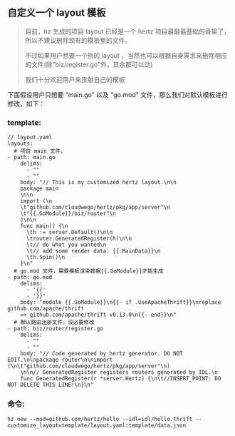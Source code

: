 ## 自定义一个 layout 模板

> 目前，hz 生成的项目 layout 已经是一个 hertz 项目最最最基础的骨架了，所以不建议删除现有的模板里的文件。
>
> 不过如果用户想要一个别的 layout ，当然也可以根据自身需求来删除相应的文件(除"biz/register.go"外，其余都可以动)
>
> 我们十分欢迎用户来贡献自己的模板

下面假设用户只想要 "main.go" 以及 "go.mod" 文件，那么我们对默认模板进行修改，如下：

### template:

```
// layout.yaml
layouts:
  # 项目 main 文件，
- path: main.go
    delims:
      - ""
      - ""
    body: "// This is my customized hertz layout.\n\n
    package main
    \n\n
    import (\n
    \t"github.com/cloudwego/hertz/pkg/app/server"\n
    \t"{{.GoModule}}/biz/router"\n
    )\n\n
    func main() {\n
      \th := server.Default()\n\n
      \trouter.GeneratedRegister(h)\n\n
      \t// do what you wanted\n
      \t// add some render data: {{.MainData}}\n
      \th.Spin()\n
    }\n"
  # go.mod 文件，需要模板渲染数据{{.GoModule}}才能生成
- path: go.mod
    delims:
      - '{{'
      - '}}'
    body: "module {{.GoModule}}\n{{- if .UseApacheThrift}}\nreplace github.com/apache/thrift
    => github.com/apache/thrift v0.13.0\n{{- end}}\n"
  # 默认路由注册文件，没必要修改
- path: biz/router/register.go
    delims:
      - ""
      - ""
    body: "// Code generated by hertz generator. DO NOT EDIT.\n\npackage router\n\nimport (\n\t"github.com/cloudwego/hertz/pkg/app/server"\n)
    \n\n// GeneratedRegister registers routers generated by IDL.\n
    func GeneratedRegister(r *server.Hertz) {\n\t//INSERT_POINT: DO NOT DELETE THIS LINE!\n}\n"
```

### 命令:

```
hz new --mod=github.com/hertz/hello --idl=idl/hello.thrift --customize_layout=template/layout.yaml:template/data.json
```